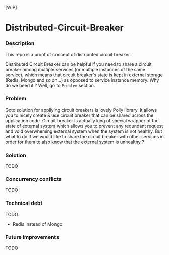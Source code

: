 [WIP]

# Distributed-Circuit-Breaker

### Description
This repo is a proof of concept of distributed circuit breaker. 

Distributed Circuit Breaker can be helpful if you need to share a circuit breaker among multiple services (or multiple instances of the same service), which means that circuit breaker's state is kept in external storage (Redis, Mongo and so on...) as opposed to service instance memory. Why do we beed it ? Well, go to `Problem` section.


### Problem
Goto solution for appliying circuit breakers is lovely Polly library. It allows you to nicely create & use circuit breaker that can be shared across the application code. Circuit breaker is actually king of special wrapper of the state of external system which allows you to prevent any redundant request and void overwheming external system when the system is not healthy. But what to do if we would like to share the circuit breaker with other services in order for them to also know that the external system is unhealthy ?   



### Solution
TODO

### Concurrency conflicts
TODO


### Technical debt
TODO
- Redis instead of Mongo

### Future improvements
TODO
